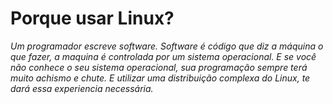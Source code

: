 # Porque usar Linux?
*Um programador escreve software. Software é código que diz a máquina o que fazer, a maquina é controlada por um sistema operacional. E se você não conhece o seu sistema operacional, sua programação sempre terá muito achismo e chute.
E utilizar uma distribuição complexa do Linux, te dará essa experiencia necessária.*
